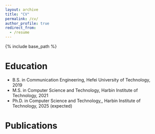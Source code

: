 ```yaml
---
layout: archive
title: "CV"
permalink: /cv/
author_profile: true
redirect_from:
  - /resume
---
```


{% include base_path %}

Education
======
* B.S. in Communication Engineering, Hefei University of Technology, 2019
* M.S. in Computer Science and Technology, Harbin Institute of Technology, 2021
* Ph.D. in Computer Science and Technology,, Harbin Institute of Technology, 2025 (expected)



Publications
======

